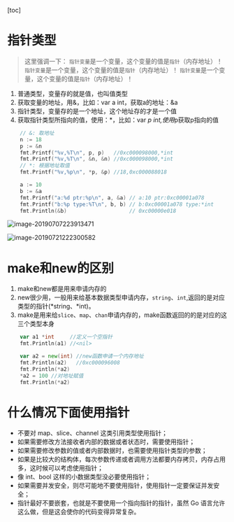 [toc]

# 指针类型

>这里强调一下：
>`指针变量`是一个变量，这个变量的值是`指针`（内存地址）！
>`指针变量`是一个变量，这个变量的值是`指针`（内存地址）！
>`指针变量`是一个变量，这个变量的值是`指针`（内存地址）！



1. 普通类型，变量存的就是值，也叫值类型
2. 获取变量的地址，用&，比如：var a int，获取a的地址：&a
3. 指针类型，变量存的是一个地址，这个地址存的才是一个值
4. 获取指针类型所指向的值，使用：*，比如：var *p int,使用*p获取p指向的值

```go
	// &: 取地址
	n := 18
	p := &n
	fmt.Printf("%v,%T\n", p, p)   //0xc000098000,*int
	fmt.Printf("%v,%T\n", &n, &n) //0xc000098000,*int
	// *: 根据地址取值
	fmt.Printf("%v,%p\n", *p, &p) //18,0xc000088018

	a := 10
	b := &a
	fmt.Printf("a:%d ptr:%p\n", a, &a) // a:10 ptr:0xc00001a078
	fmt.Printf("b:%p type:%T\n", b, b) // b:0xc00001a078 type:*int
	fmt.Println(&b)                    // 0xc00000e018
```

![image-20190707223913471](../images/image-20190707223913471.png)

![image-20190721222300582](../images/image-20190721222300582.png)

# make和new的区别

1. make和new都是用来申请内存的
2. new很少用，一般用来给基本数据类型申请内存，`string`、`int`,返回的是对应类型的指针(\*string、\*int)。
3. make是用来给`slice`、`map`、`chan`申请内存的，make函数返回的的是对应的这三个类型本身

```go
	var a1 *int     //定义一个空指针
	fmt.Println(a1) //<nil>

	var a2 = new(int) //new函数申请一个内存地址
	fmt.Println(a2)   //0xc000096008
	fmt.Println(*a2) 
	*a2 = 100 //对地址赋值
	fmt.Println(*a2)
```



# 什么情况下面使用指针

- 不要对 map、slice、channel 这类引用类型使用指针；
- 如果需要修改方法接收者内部的数据或者状态时，需要使用指针；
- 如果需要修改参数的值或者内部数据时，也需要使用指针类型的参数；
- 如果是比较大的结构体，每次参数传递或者调用方法都要内存拷贝，内存占用多，这时候可以考虑使用指针；
- 像 int、bool 这样的小数据类型没必要使用指针；
- 如果需要并发安全，则尽可能地不要使用指针，使用指针一定要保证并发安全；
- 指针最好不要嵌套，也就是不要使用一个指向指针的指针，虽然 Go 语言允许这么做，但是这会使你的代码变得异常复杂。


